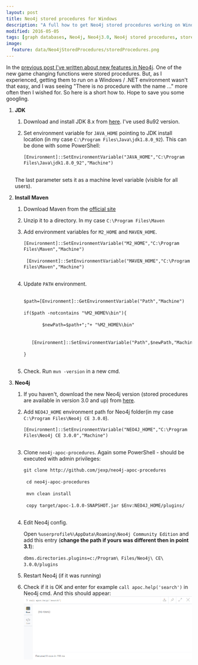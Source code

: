 ```yaml
---
layout: post
title: Neo4j stored procedures for Windows
description: "A full how to get Neo4j stored procedures working on Windows, and fix 'There is no procedure with the name ...'."
modified: 2016-05-05
tags: [graph databases, Neo4j, Neo4j3.0, Neo4j stored procedures, stored procedures, how to]
image:
  feature: data/Neo4jStoredProcedures/storedProcedures.png
---
```


In the [previous post I've written about new features in Neo4j](http://indexoutofrange.com/GraphConnectEurope/). 
One of the new game changing functions were stored procedures. But, as I experienced, getting them to run on a Windows / .NET environment wasn't that easy, and I was seeing "There is no procedure with the name ..." more often then I wished for.
So here is a short how to. Hope to save you some googling.


1. **JDK**

	1. Download and install JDK 8.x from [here](http://www.oracle.com/technetwork/java/javase/downloads/jdk8-downloads-2133151.html). I've used 8u92 version.
	
	2. Set environment variable for `JAVA_HOME` pointing to JDK install location (in my case `C:\Program Files\Java\jdk1.8.0_92`). This can be done with some PowerShell:
		<pre><code class="powershell">[Environment]::SetEnvironmentVariable("JAVA_HOME","C:\Program Files\Java\jdk1.8.0_92","Machine")
		</code></pre>
	
	The last parameter sets it as a machine level variable (visible for all users).
	 
2. **Install Maven**

	1. Download Maven from the [official site](https://maven.apache.org/download.cgi)
	2. Unzip it to a directory. In my case `C:\Program Files\Maven`
	3. Add environment variables for `M2_HOME` and `MAVEN_HOME`.
		<pre><code class="powershell">[Environment]::SetEnvironmentVariable("M2_HOME","C:\Program Files\Maven","Machine")<br/>
		[Environment]::SetEnvironmentVariable("MAVEN_HOME","C:\Program Files\Maven","Machine")
		</code></pre>

	4.  Update `PATH` environment.

		<pre><code class="powershell">
		$path=[Environment]::GetEnvironmentVariable("Path","Machine")<br/>
		if($path -notcontains "%M2_HOME%\bin"){<br/>
			&nbsp;&nbsp;&nbsp;$newPath=$path+";"+ "%M2_HOME%\bin"<br/>
			&nbsp;&nbsp;&nbsp;[Environment]::SetEnvironmentVariable("Path",$newPath,"Machine")<br/>
		}<br/>
		</code></pre>

	5.  Check. Run `mvn -version` in a new cmd.
  
3. **Neo4j**

	1. If you haven't, download the new Neo4j version (stored procedures are available in version 3.0 and up) from [here](http://neo4j.com/download/).
	2. Add `NEO4J_HOME` environment path for Neo4j folder(in my case `C:\Program Files\Neo4j CE 3.0.0`).
		<pre><code class="powershell">[Environment]::SetEnvironmentVariable("NEO4J_HOME","C:\Program Files\Neo4j CE 3.0.0","Machine")
		</code></pre>
	3. Clone `neo4j-apoc-procedures`. Again some PowerShell - 
should be executed with admin privileges:
		<pre><code class="powershell">git clone http://github.com/jexp/neo4j-apoc-procedures<br/>
		cd neo4j-apoc-procedures<br/>
		mvn clean install<br/>
		copy target/apoc-1.0.0-SNAPSHOT.jar $Env:NEO4J_HOME/plugins/ 
		</code></pre>
	4. Edit Neo4j config.
	
		Open `%userprofile%\AppData\Roaming\Neo4j Community Edition` and add this entry (**change the path if yours was different then in point 3.1**):

		`dbms.directories.plugins=c:/Program\ Files/Neo4j\ CE\ 3.0.0/plugins`
		
	5. Restart Neo4j (if it was running)
	6. Check if it is OK and enter for example `call apoc.help('search')` in Neo4j cmd. And this should appear:
 	![Neo4j stored procedures working](/data/Neo4jStoredProcedures/StoredProceduresWorking.png)